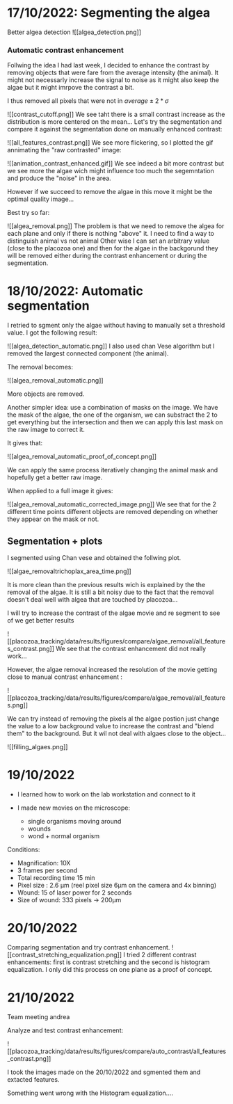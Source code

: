 
# 17/10/2022: Segmenting the algea

Better algea detection ![[algea_detection.png]]


### Automatic contrast enhancement

Follwing the idea I had last week, I decided to enhance the contrast by removing objects that were fare from the average intensity (the animal). It might not necessarly increase the signal to noise as it might also keep the algae but it might imrpove the contrast a bit. 

I thus removed all pixels that were not in $average \pm 2*\sigma$ 

![[contrast_cutoff.png]]
We see taht there is a small contrast increase as the distribution is more centered on the mean... 
Let's try the segmentation and compare it against the segmentation done on manually enhanced contrast: 

![[all_features_contrast.png]]
We see more flickering, so I plotted the gif annimating the "raw contrasted" image: 

![[animation_contrast_enhanced.gif]]
We see indeed a bit more contrast but we see more the algae wich might influence too much the segemntation and produce the "noise" in the area.

However if we succeed to remove the algae in this move it might be the optimal quality image...

Best try so far: 

![[algea_removal.png]]
The problem is that we need to remove the algea for each plane and only if there is nothing "above" it. I need to find a way to distinguish animal vs not animal
Other wise I can set an arbitrary value (close to the placozoa one) and then for the algae in the backgorund they will be removed either during the contrast enhancement or during the segmentation. 

# 18/10/2022: Automatic segmentation

I retried to sgment only the algae without having to manually set a threshold value. I got the following result:

![[algea_detection_automatic.png]]
I also used chan Vese algorithm but I removed the largest connected component (the animal). 

The removal becomes: 

![[algea_removal_automatic.png]]

More objects are removed. 

Another simpler idea: use a combination of masks on the image. We have the mask of the algae, the one of the organism, we can substract the 2 to get everything but the intersection and then we can apply this last mask on the raw image to correct it.

It gives that: 

![[algea_removal_automatic_proof_of_concept.png]]

We can apply the same process iteratively changing the animal mask and hopefully get a better raw image. 

When applied to a full image it gives: 

![[algea_removal_automatic_corrected_image.png]]
We see that for the 2 different time points different objects are removed depending on whether they appear on the mask or not. 

## Segmentation + plots

I segmented using Chan vese and obtained the follwing plot.

![[algae_removaltrichoplax_area_time.png]]

It is more clean than the previous results wich is explained by the the removal of the algae. It is still a bit noisy due to the fact that the removal doesn't deal well with algea that are touched by placozoa... 

I will try to increase the contrast of the algae movie and re segment to see of we get better results


![[placozoa_tracking/data/results/figures/compare/algae_removal/all_features_contrast.png]]
We see that the contrast enhancement did not really work... 

However, the algae removal increased the resolution of the movie getting close to manual contrast enhancement : 

![[placozoa_tracking/data/results/figures/compare/algae_removal/all_features.png]]

We can try instead of removing the pixels al the algae postion just change the value to a low background value to increase the contrast and "blend them" to the background. But it wil not deal with algaes close to the object...

![[filling_algaes.png]]

# 19/10/2022

- I learned how to work on the lab workstation and connect to it

- I made new movies on the microscope:
	- single organisms moving around
	- wounds
	- wond + normal organism

Conditions: 

- Magnification: 10X
- 3 frames per second
- Total recording time 15 min
- Pixel size : 2.6 µm (reel pixel size 6µm on the camera and 4x binning)
- Wound: 15 of laser power for 2 seconds
- Size of wound: 333 pixels -> 200µm 

# 20/10/2022

Comparing segmentation and try contrast enhancement.
![[contrast_stretching_equalization.png]]
I tried 2 different contrast enhancements: first is contrast stretching and the second is histogram equalization. I only did this process on one plane as a proof of concept. 

# 21/10/2022 

Team meeting andrea

Analyze and test contrast enhancement:

![[placozoa_tracking/data/results/figures/compare/auto_contrast/all_features_contrast.png]]

I took the images made on the 20/10/2022 and sgmented them and extacted features.

Something went wrong with the Histogram equalization.... 


